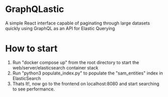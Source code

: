 # GraphQLastic
A simple React interface capable of paginating through large datasets quickly using GraphQL as an API for Elastic Querying

# How to start
1. Run "docker compose up" from the root directory to start the web/server/elasticsearch container stack
2. Run "python3 populate_index.py" to populate the "sam_entities" index in ElasticSearch
3. Thats It!, now go to the frontend on localhost:8080 and start searching to see performance. 
